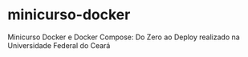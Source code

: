 # minicurso-docker
Minicurso Docker e Docker Compose: Do Zero ao Deploy realizado na Universidade Federal do Ceará
